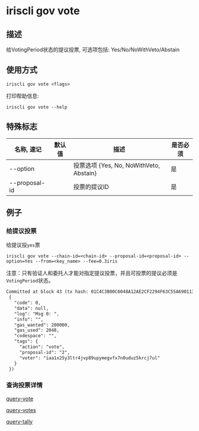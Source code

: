 # iriscli gov vote

## 描述

给VotingPeriod状态的提议投票, 可选项包括: Yes/No/NoWithVeto/Abstain

## 使用方式

```
iriscli gov vote <flags>
```

打印帮助信息:

```
iriscli gov vote --help
```

## 特殊标志

| 名称, 速记     | 默认值 | 描述                                   | 是否必须 |
| ------------- | ---- | -------------------------------------- | ------- |
| --option      |      | 投票选项 {Yes, No, NoWithVeto, Abstain} | 是      |
| --proposal-id |      | 投票的提议ID                            | 是      |

## 例子

### 给提议投票

给提议投`yes`票
```shell
iriscli gov vote --chain-id=<chain-id> --proposal-id=<proposal-id> --option=Yes --from=<key_name> --fee=0.3iris
```

注意：只有验证人和委托人才能对指定提议投票，并且可投票的提议必须是`VotingPeriod`状态。

```txt
Committed at block 43 (tx hash: 01C4C3B00C6048A12AE2CF2294F63C55A69011381B819C35F11B04C921DB81CC, response:
 {
   "code": 0,
   "data": null,
   "log": "Msg 0: ",
   "info": "",
   "gas_wanted": 200000,
   "gas_used": 2048,
   "codespace": "",
   "tags": {
     "action": "vote",
     "proposal-id": "2",
     "voter": "iaa1x25y3ltr4jvp89upymegvfx7n0uduz5krcj7ul"
   }
 })
```

### 查询投票详情

[query-vote](query-vote.md)

[query-votes](query-votes.md)

[query-tally](query-tally.md)
